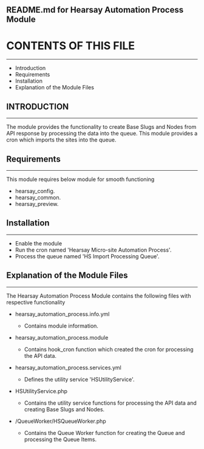 README.md for Hearsay Automation Process Module
-------------------------------------

# CONTENTS OF THIS FILE
---------------------
* Introduction
* Requirements
* Installation
* Explanation of the Module Files

## INTRODUCTION
------------
The module provides the functionality to create Base Slugs and Nodes from API response by processing the data into the queue.
This module provides a cron which imports the sites into the queue.

## Requirements
------------
This module requires below module for smooth functioning 
- hearsay_config.
- hearsay_common.
- hearsay_preview.

## Installation
------------
- Enable the module
- Run the cron named 'Hearsay Micro-site Automation Process'.
- Process the queue named 'HS Import Processing Queue'.

## Explanation of the Module Files
--------------------------------
The Hearsay Automation Process Module contains the following files with respective functionality

- hearsay_automation_process.info.yml
  - Contains module information.

- hearsay_automation_process.module
  - Contains hook_cron function which created the cron for processing the API data.
  
- hearsay_automation_process.services.yml
  - Defines the utility service 'HSUtilityService'.

- HSUtilityService.php
  - Contains the utility service functions for processing the API data and creating Base Slugs and Nodes.

- /QueueWorker/HSQueueWorker.php
  - Contains the Queue Worker function for creating the Queue and processing the Queue Items.
